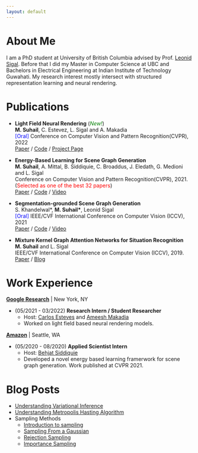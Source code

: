 ```yaml
---
layout: default
---
```

# About Me

I am a PhD student at University of British Columbia advised by Prof. [Leonid Sigal](https://www.cs.ubc.ca/~lsigal/). Before that I did my Master in Computer Science at UBC and Bachelors in Electrical Engineering at Indian Institute of Technology Guwahati. My research interest mostly intersect with structured representation learning and neural rendering.

# Publications

* **Light Field Neural Rendering** (<span style="color:green">*New!*</span>) \
  __M. Suhail__, C. Estevez, L. Sigal and A. Makadia\
  <span style="color:blue">[Oral]</span> Conference on Computer Vision and Pattern Recognition(CVPR), 2022 \
  [Paper](https://arxiv.org/pdf/2112.09687.pdf) / [Code](https://github.com/google-research/google-research/tree/master/light_field_neural_rendering) / [Project Page](https://light-field-neural-rendering.github.io/)
  
* **Energy-Based Learning for Scene Graph Generation**   \
  __M. Suhail__, A. Mittal, B. Siddiquie, C. Broaddus, J. Eledath, G. Medioni and L. Sigal\
  Conference on Computer Vision and Pattern Recognition(CVPR), 2021.\
  (<span style="color:red">Selected as one of the best 32 papers</span>) \
  [Paper](https://arxiv.org/abs/2103.02221) / [Code](https://github.com/mods333/energy-based-scene-graph) / [Video](https://youtu.be/GzMHEwlEthw)

* **Segmentation-grounded Scene Graph Generation**  \
  S. Khandelwal*, __M. Suhail*__, Leonid Sigal\
  <span style="color:blue">[Oral]</span> IEEE/CVF International Conference on Computer Vision (ICCV), 2021 \
  [Paper](https://arxiv.org/abs/2104.14207) / [Code](https://github.com/ubc-vision/segmentation-sg) / [Video](https://www.youtube.com/watch?v=grFDZFLBmz0)
  
* **Mixture Kernel Graph Attention Networks for Situation Recognition**\
  __M. Suhail__ and L. Sigal\
  IEEE/CVF International Conference on Computer Vision (ICCV), 2019.\
  [Paper](https://openaccess.thecvf.com/content_ICCV_2019/papers/Suhail_Mixture-Kernel_Graph_Attention_Network_for_Situation_Recognition_ICCV_2019_paper.pdf) / [Blog](https://medium.com/@msuhail153/mixture-kernel-graph-attention-networks-for-situation-recognition-7ade50fd446)

# Work Experience
**[Google Research](https://ai.google/research/)** | New York, NY
* (05/2021 - 03/2022) <strong>Research Intern / Student Researcher</strong>
  * Host: [Carlos Esteves](https://machc.github.io/) and [Ameesh Makadia](http://www.ameeshmakadia.com/)
  * Worked on light field based neural rendering models.

**[Amazon](https://www.amazon.com/)** | Seattle, WA
* (05/2020 - 08/2020) <strong>Applied Scientist Intern</strong>
  * Host: [Behjat Siddiquie](https://behjat.github.io/)
  * Developed a novel energy based learning framerwork for scene graph generation. Work published at CVPR 2021.

  

# Blog Posts
* [Understanding Variational Inference](https://medium.com/@msuhail153/understanding-variational-inference-ae119f9bc3ed)
* [Understanding Metropolis Hasting Algorithm](https://medium.com/@msuhail153/understanding-metropolis-hasting-algorithm-aabcb5e5ffe7)
* Sampling Methods
  * [Introduction to sampling](https://medium.com/@msuhail153/an-introduction-to-sampling-from-distributions-53006759dcc4)
  * [Sampling From a Gaussian](https://medium.com/@msuhail153/sampling-from-a-gaussian-box-muller-method-e6adcf9a4a6a)
  * [Rejection Sampling](https://medium.com/@msuhail153/rejection-sampling-6c4510da24f8)
  * [Importance Sampling](https://medium.com/@msuhail153/importance-sampling-9d115e43923)
